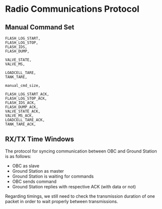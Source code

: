 # Radio Communications Protocol

## Manual Command Set
    FLASH_LOG_START,
    FLASH_LOG_STOP,
    FLASH_IDS,
    FLASH_DUMP,

    VALVE_STATE,
    VALVE_MS,

    LOADCELL_TARE,
    TANK_TARE,

    manual_cmd_size,

    FLASH_LOG_START_ACK,
    FLASH_LOG_STOP_ACK,
    FLASH_IDS_ACK,
    FLASH_DUMP_ACK,
    VALVE_STATE_ACK,
    VALVE_MS_ACK,
    LOADCELL_TARE_ACK,
    TANK_TARE_ACK,

## RX/TX Time Windows
The protocol for syncing communication between OBC and Ground Station is as follows:
- OBC as slave
- Ground Station as master
- Ground Station is waiting for commands 
- OBC sends command
- Ground Station replies with respective ACK (with data or not)

Regarding timings, we still need to check the transmission duration of one packet in order to wait properly between transmissions.
